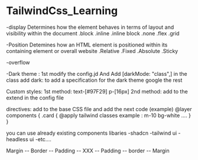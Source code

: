 # TailwindCss_Learning


-display
    Determines how the element behaves in terms of layout and visibility within the document
        .block
        .inline
        .inline block
        .none 
        .flex
        .grid

-Position 
    Detemines how an HTML element is positioned within its containing element or overall website
        .Relative
        .Fixed
        .Absolute
        .Sticky

-overflow

-Dark theme :
    1st modify the config.jd And Add [darkMode: "class",]
    in the class add dark: to add a specification for the dark theme
    google the rest

Custom styles:
1st method:
    text-[#97F29]
    p-[16px]
2nd method:
    add to the extend in the config file 



directives:
    add to the base CSS file and add the next code (example)
    @layer components {
        .card {
            @apply  tailwind classes example : m-10 bg-white ....
        }
        <!-- you can add more here and use them in the html in the class  -->
    }


you can use already existing components libaries
    -shadcn
    -tailwind ui
    -headless ui
    -etc....


Margin -- Border -- Padding -- XXX -- Padding -- border -- Margin 